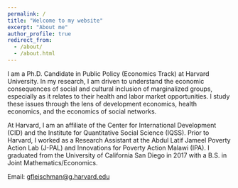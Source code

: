 ```yaml
---
permalink: /
title: "Welcome to my website"
excerpt: "About me"
author_profile: true
redirect_from: 
  - /about/
  - /about.html
---
```


I am a Ph.D. Candidate in Public Policy (Economics Track) at Harvard University. In my research, I am driven to understand the economic consequences of social and cultural inclusion of marginalized groups, especially as it relates to their health and labor market opportunities. I study these issues through the lens of development economics, health economics, and the economics of social networks.

At Harvard, I am an affiliate of the Center for International Development (CID) and the Institute for Quantitative Social Science (IQSS). Prior to Harvard, I worked as a Research Assistant at the Abdul Latif Jameel Poverty Action Lab (J-PAL) and Innovations for Poverty Action Malawi (IPA). I graduated from the University of California San Diego in 2017 with a B.S. in Joint Mathematics/Economics.

Email: gfleischman@g.harvard.edu 
